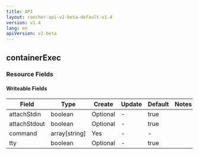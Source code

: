 ```yaml
---
title: API
layout: rancher-api-v2-beta-default-v1.4
version: v1.4
lang: en
apiVersion: v2-beta
---
```


## containerExec



### Resource Fields

#### Writeable Fields

Field | Type | Create | Update | Default | Notes
---|---|---|---|---|---
attachStdin | boolean | Optional | - | true | 
attachStdout | boolean | Optional | - | true | 
command | array[string] | Yes | - | - | 
tty | boolean | Optional | - | true | 



<br>
